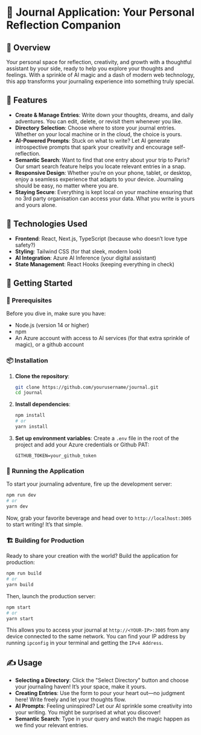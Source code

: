 # 📝 Journal Application: Your Personal Reflection Companion

## 🌟 Overview

Your personal space for reflection, creativity, and growth with a thoughtful assistant by your side, ready to help you explore your thoughts and feelings. With a sprinkle of AI magic and a dash of modern web technology, this app transforms your journaling experience into something truly special.

## 🎉 Features

- **Create & Manage Entries**: Write down your thoughts, dreams, and daily adventures. You can edit, delete, or revisit them whenever you like.
- **Directory Selection**: Choose where to store your journal entries. Whether on your local machine or in the cloud, the choice is yours.
- **AI-Powered Prompts**: Stuck on what to write? Let AI generate introspective prompts that spark your creativity and encourage self-reflection.
- **Semantic Search**: Want to find that one entry about your trip to Paris? Our smart search feature helps you locate relevant entries in a snap.
- **Responsive Design**: Whether you’re on your phone, tablet, or desktop, enjoy a seamless experience that adapts to your device. Journaling should be easy, no matter where you are.
- **Staying Secure**: Everything is kept local on your machine ensuring that no 3rd party organisation can access your data. What you write is yours and yours alone.

## 🚀 Technologies Used

- **Frontend**: React, Next.js, TypeScript (because who doesn’t love type safety?)
- **Styling**: Tailwind CSS (for that sleek, modern look)
- **AI Integration**: Azure AI Inference (your digital assistant)
- **State Management**: React Hooks (keeping everything in check)

## 🏁 Getting Started

### 🎈 Prerequisites

Before you dive in, make sure you have:
- Node.js (version 14 or higher)
- npm
- An Azure account with access to AI services (for that extra sprinkle of magic), or a github account

### 📦 Installation

1. **Clone the repository**:
   ```bash
   git clone https://github.com/yourusername/journal.git
   cd journal
   ```

2. **Install dependencies**:
   ```bash
   npm install
   # or
   yarn install
   ```

3. **Set up environment variables**:
   Create a `.env` file in the root of the project and add your Azure credentials or Github PAT:
   ```plaintext
   GITHUB_TOKEN=your_github_token
   ```

### 🎉 Running the Application

To start your journaling adventure, fire up the development server:
```bash
npm run dev
# or
yarn dev
```

Now, grab your favorite beverage and head over to `http://localhost:3005` to start writing! It’s that simple.

### 🏗️ Building for Production

Ready to share your creation with the world? Build the application for production:
```bash
npm run build
# or
yarn build
```

Then, launch the production server:
```bash
npm start
# or
yarn start
```

This allows you to access your journal at `http://<YOUR-IP>:3005` from any device connected to the same network. You can find your IP address by running `ipconfig` in your terminal and getting the `IPv4 Address`. 

## ✍️ Usage

- **Selecting a Directory**: Click the "Select Directory" button and choose your journaling haven! It’s your space, make it yours.
- **Creating Entries**: Use the form to pour your heart out—no judgment here! Write freely and let your thoughts flow.
- **AI Prompts**: Feeling uninspired? Let our AI sprinkle some creativity into your writing. You might be surprised at what you discover!
- **Semantic Search**: Type in your query and watch the magic happen as we find your relevant entries.

